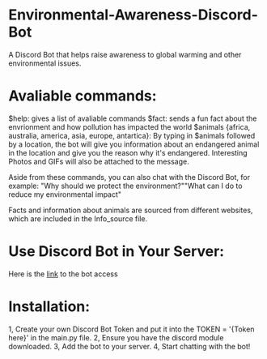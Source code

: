 # Environmental-Awareness-Discord-Bot
A Discord Bot that helps raise awareness to global warming and other environmental issues.

# Avaliable commands:
$help: gives a list of avaliable commands
$fact: sends a fun fact about the envrionment and how pollution has impacted the world
$animals {africa, australia, america, asia, europe, antartica}: By typing in $animals followed by a location, the bot will give you information about an endangered animal in the location and give you the reason why it's endangered. Interesting Photos and GIFs will also be attached to the message.

Aside from these commands, you can also chat with the Discord Bot, for example: "Why should we protect the environment?""What can I do to reduce my environmental impact"

Facts and information about animals are sourced from different websites, which are included in the Info_source file.

# Use Discord Bot in Your Server:
Here is the <a href='https://discord.com/api/oauth2/authorize?client_id=1096833963311509574&permissions=8&scope=bot'> link</a> to the bot access

# Installation:
1, Create your own Discord Bot Token and put it into the TOKEN = '{Token here}' in the main.py file.
2, Ensure you have the discord module downloaded.
3, Add the bot to your server.
4, Start chatting with the bot!
